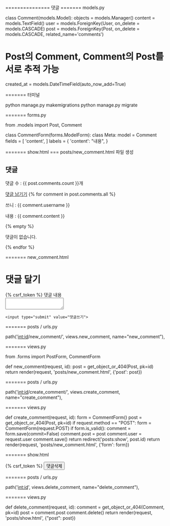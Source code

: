 =============== 댓글 
======= models.py

class Comment(models.Model):
objects = models.Manager()
content = models.TextField()
user = models.ForeignKey(User, on_delete = models.CASCADE)
post = models.ForeignKey(Post, on_delete = models.CASCADE, related_name='comments')
# Post의 Comment, Comment의 Post를 서로 추적 가능

created_at = models.DateTimeField(auto_now_add=True)


======= 터미널

python manage.py makemigrations
python manage.py migrate


======= forms.py

from .models import Post, Comment

class CommentForm(forms.ModelForm):
    class Meta:
        model = Comment
        fields = [
            'content',
        ]
        labels = {
            'content': "내용",
        }


======= show.html
=== posts/new_comment.html 파일 생성

<h2>댓글</h2>
<p>댓글 수 : {{ post.comments.count }}개</p> <!-- related_name을 써서 가능한 부분 -->
<a href="{% url 'posts:new_comment' post.id %}">댓글 남기기</a> <!-- url 클릭 시 post.id를 함께 넘겨줌 -->
{% for comment in post.comments.all %}
    <p>쓰니 : {{ comment.username }}</p>
    <p>내용 : {{ comment.content }}</p>
    {% empty %}
    <p>댓글이 없습니다.</p>
{% endfor %}


======= new_comment.html

<h1>댓글 달기</h1>
<form action="{% url 'posts:new_comment' post.id %}" method="POST">
    {% csrf_token %}
    <label>댓글 내용</label><br>
    <textarea name="content"></textarea><br>
    
    <input type="submit" value="댓글쓰기">
</form>


======= posts / urls.py

path('<int:id>/new_comment/', views.new_comment, name="new_comment"),


======= views.py

from .forms import PostForm, CommentForm

def new_comment(request, id):
    post = get_object_or_404(Post, pk=id)
    return render(request, 'posts/new_comment.html', {'post': post})
    
    
======= posts / urls.py

path('<int:id>/create_comment/', views.create_comment, name="create_comment"),


======= views.py
    
def create_comment(request, id):
    form = CommentForm()
    post = get_object_or_404(Post, pk=id)
    if request.method == "POST":
        form = CommentForm(request.POST)
        if form.is_valid():
            comment = form.save(commit=False)
            comment.post = post
            comment.user = request.user
            comment.save()
            return redirect('posts:show', post.id)
    return render(request, 'posts/new_comment.html', {'form': form})
    
    
======= show.html

<form action="{% url 'posts:delete_comment' comment.id %}" method="POST">
    {% csrf_token %}
    <input type="submit" value="댓글삭제">
</form>


======= posts / urls.py

path('<int:id>', views.delete_comment, name="delete_comment"),


======= views.py

def delete_comment(request, id):
    comment = get_object_or_404(Comment, pk=id)
    post = comment.post
    comment.delete()
    return render(request, 'posts/show.html', {"post": post})

